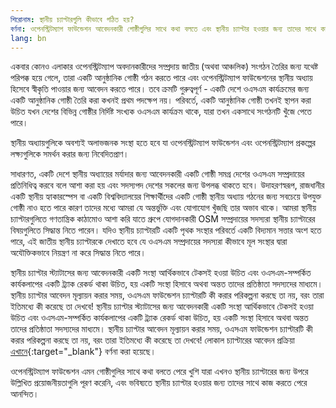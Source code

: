 ```yaml
---
শিরোনাম: স্থানীয় চ্যাপ্টারগুলি কীভাবে গঠিত হয়?
বর্ণনা: ওপেনস্ট্রিটম্যাপ ফাউন্ডেশন আবেদনকারী গোষ্ঠীগুলির সাথে কথা বলতে এবং স্থানীয় চ্যাপ্টার হওয়ার জন্য তাদের সাথে কাজ করতে পেরে আনন্দিত।
lang: bn
---
```


একবার কোনও এলাকার ওপেনস্ট্রিটম্যাপ অবদানকারীদের সম্প্রদায় জাতীয় (অথবা আঞ্চলিক) সংগঠন তৈরির জন্য যথেষ্ট পরিপক্ক হয়ে গেলে, তারা একটি আনুষ্ঠানিক গোষ্ঠী গঠন করতে পারে এবং ওপেনস্ট্রিটম্যাপ ফাউন্ডেশনের স্থানীয় অধ্যায় হিসেবে স্বীকৃতি পাওয়ার জন্য আবেদন করতে পারে। তবে ক্রমটি গুরুত্বপূর্ণ - একটি দেশে ওএসএম কার্যক্রমের জন্য একটি আনুষ্ঠানিক গোষ্ঠী তৈরি করা কখনই প্রথম পদক্ষেপ নয়। পরিবর্তে, একটি আনুষ্ঠানিক গোষ্ঠী তখনই স্থাপন করা উচিত যখন দেশের বিভিন্ন গোষ্ঠীর নির্দিষ্ট সংখ্যক ওএসএম কার্যক্রম থাকে, যারা তখন একসাথে সংগঠনটি খুঁজে পেতে পারে।

স্থানীয় অধ্যায়গুলিকে অবশ্যই অলাভজনক সংস্থা হতে হবে যা ওপেনস্ট্রিটম্যাপ ফাউন্ডেশন এবং ওপেনস্ট্রিটম্যাপ প্রকল্পের লক্ষ্যগুলিকে সমর্থন করার জন্য নিবেদিতপ্রাণ।

সাধারণত, একটি দেশে স্থানীয় অধ্যায়ের মর্যাদার জন্য আবেদনকারী একটি গোষ্ঠী সমগ্র দেশের ওএসএম সম্প্রদায়ের প্রতিনিধিত্ব করবে বলে আশা করা হয় এবং সদস্যপদ দেশের সকলের জন্য উপলব্ধ থাকতে হবে। উদাহরণস্বরূপ, রাজধানীর একটি স্থানীয় হ্যাকারস্পেস বা একটি বিশ্ববিদ্যালয়ের শিক্ষার্থীদের একটি গোষ্ঠী স্থানীয় অধ্যায় গঠনের জন্য সবচেয়ে উপযুক্ত গোষ্ঠী নাও হতে পারে কারণ তাদের মধ্যে আমরা যে অন্তর্ভুক্তি এবং যোগাযোগ খুঁজছি তার অভাব থাকে। আমরা স্থানীয় চ্যাপ্টারগুলিতে গণতান্ত্রিক কাঠামোও আশা করি যাতে গ্রুপে যোগদানকারী OSM সম্প্রদায়ের সদস্যরা স্থানীয় চ্যাপ্টারের বিষয়গুলিতে সিদ্ধান্ত নিতে পারেন। যদিও স্থানীয় চ্যাপ্টারটি একটি পৃথক সংস্থার পরিবর্তে একটি বিদ্যমান সত্তার অংশ হতে পারে, এই জাতীয় স্থানীয় চ্যাপ্টারকে দেখাতে হবে যে ওএসএম সম্প্রদায়ের সদস্যরা কীভাবে মূল সংস্থার দ্বারা অযৌক্তিকভাবে নিয়ন্ত্রণ না করে সিদ্ধান্ত নিতে পারে।

স্থানীয় চ্যাপ্টার স্ট্যাটাসের জন্য আবেদনকারী একটি সংস্থা আর্থিকভাবে টেকসই হওয়া উচিত এবং ওএসএম-সম্পর্কিত কার্যকলাপের একটি ট্র্যাক রেকর্ড থাকা উচিত, হয় একটি সংস্থা হিসাবে অথবা অন্তত তাদের প্রতিষ্ঠাতা সদস্যদের মাধ্যমে। স্থানীয় চ্যাপ্টার আবেদন মূল্যায়ন করার সময়, ওএসএম ফাউন্ডেশন চ্যাপ্টারটি কী করার পরিকল্পনা করছে তা নয়, বরং তারা ইতিমধ্যে কী করেছে তা দেখবে!
স্থানীয় চ্যাপ্টার স্ট্যাটাসের জন্য আবেদনকারী একটি সংস্থা আর্থিকভাবে টেকসই হওয়া উচিত এবং ওএসএম-সম্পর্কিত কার্যকলাপের একটি ট্র্যাক রেকর্ড থাকা উচিত, হয় একটি সংস্থা হিসাবে অথবা অন্তত তাদের প্রতিষ্ঠাতা সদস্যদের মাধ্যমে। স্থানীয় চ্যাপ্টার আবেদন মূল্যায়ন করার সময়, ওএসএম ফাউন্ডেশন চ্যাপ্টারটি কী করার পরিকল্পনা করছে তা নয়, বরং তারা ইতিমধ্যে কী করেছে তা দেখবে!
লোকাল চ্যাপ্টারের আবেদন প্রক্রিয়া [এখানে](https://wiki.osmfoundation.org/wiki/Local_Chapters){:target="_blank"} বর্ণনা করা হয়েছে।

ওপেনস্ট্রিটম্যাপ ফাউন্ডেশন এমন গোষ্ঠীগুলির সাথে কথা বলতে পেরে খুশি যারা এখনও স্থানীয় চ্যাপ্টারের জন্য উপরে উল্লিখিত প্রয়োজনীয়তাগুলি পূরণ করেনি, এবং ভবিষ্যতে স্থানীয় চ্যাপ্টার হওয়ার জন্য তাদের সাথে কাজ করতে পেরে আনন্দিত।
